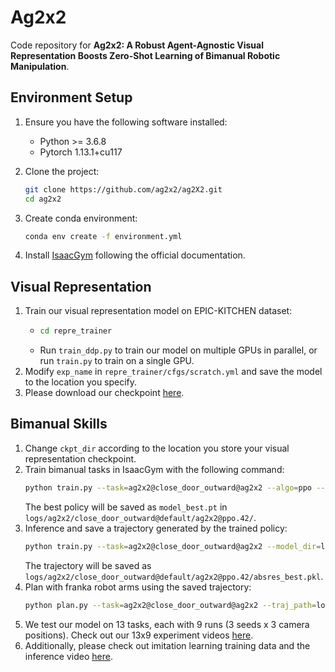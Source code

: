 # Ag2x2

Code repository for **Ag2x2: A Robust Agent-Agnostic Visual Representation Boosts Zero-Shot Learning of Bimanual Robotic Manipulation**.

## Environment Setup
1. Ensure you have the following software installed:
   - Python >= 3.6.8
   - Pytorch 1.13.1+cu117

2. Clone the project:
   ```bash
   git clone https://github.com/ag2x2/ag2X2.git
   cd ag2x2

3. Create conda environment:
   ```bash
   conda env create -f environment.yml

4. Install [IsaacGym](https://developer.nvidia.com/isaac-gym) following the official documentation.
   
## Visual Representation
1. Train our visual representation model on EPIC-KITCHEN dataset:
   - ``` bash
     cd repre_trainer
   - Run `train_ddp.py` to train our model on multiple GPUs in parallel, or run `train.py` to train on a single GPU.
2. Modify `exp_name` in `repre_trainer/cfgs/scratch.yml` and save the model to the location you specify.
3. Please download our checkpoint [here](https://1drv.ms/u/s!AtoAqxZ1DxQscLqjqks969dqUcY?e=nLJFe2).

## Bimanual Skills
1. Change `ckpt_dir` according to the location you store your visual representation checkpoint.
2. Train bimanual tasks in IsaacGym with the following command:
   ```bash
   python train.py --task=ag2x2@close_door_outward@ag2x2 --algo=ppo --seed=42 --cfg_train=cfgs/algo/ppo/manipulation.yaml --disable_wandb --camera=default
   ```
   The best policy will be saved as `model_best.pt` in `logs/ag2x2/close_door_outward@default/ag2x2@ppo.42/`.
3. Inference and save a trajectory generated by the trained policy:
   ```bash
   python train.py --task=ag2x2@close_door_outward@ag2x2 --model_dir=logs/ag2x2/close_door_outward@default/ag2x2@ppo.42/model_best.pt --test --save_traj --algo=ppo --cfg_train=cfgs/algo/ppo/manipulation.yaml --camera=default --seed=0 --disable_wandb
   ```
   The trajectory will be saved as `logs/ag2x2/close_door_outward@default/ag2x2@ppo.42/absres_best.pkl`.
4. Plan with franka robot arms using the saved trajectory:
   ```bash
   python plan.py --task=ag2x2@close_door_outward@ag2x2 --traj_path=logs/ag2x2/close_door_outward@default/ag2x2@ppo.42/absres_best.pkl --pipeline=cpu --algo=ppo --cfg_train=cfgs/algo/ppo/manipulation.yaml --disable_wandb --camera=default
5. We test our model on 13 tasks, each with 9 runs (3 seeds x 3 camera positions). Check out our 13x9 experiment videos [here](https://1drv.ms/f/s!AtoAqxZ1DxQscVwnE4OF4ndbzTE?e=zg175H).
6. Additionally, please check out imitation learning training data and the inference video [here](https://1drv.ms/f/s!AtoAqxZ1DxQsggtbiVYByiexQj8p?e=XAaJnU).
